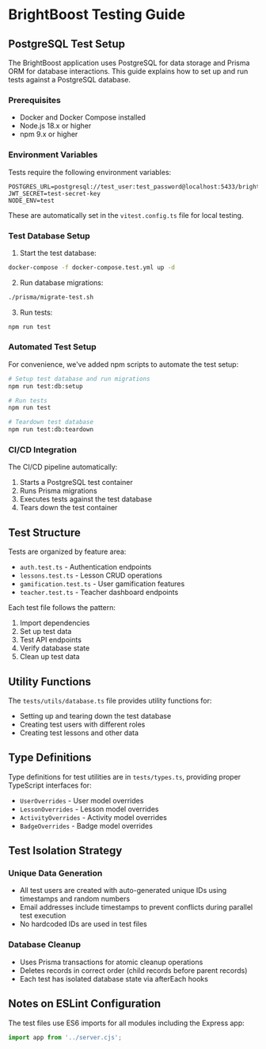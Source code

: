 # BrightBoost Testing Guide

## PostgreSQL Test Setup

The BrightBoost application uses PostgreSQL for data storage and Prisma ORM for database interactions. This guide explains how to set up and run tests against a PostgreSQL database.

### Prerequisites

- Docker and Docker Compose installed
- Node.js 18.x or higher
- npm 9.x or higher

### Environment Variables

Tests require the following environment variables:

```
POSTGRES_URL=postgresql://test_user:test_password@localhost:5433/brightboost_test
JWT_SECRET=test-secret-key
NODE_ENV=test
```

These are automatically set in the `vitest.config.ts` file for local testing.

### Test Database Setup

1. Start the test database:

```bash
docker-compose -f docker-compose.test.yml up -d
```

2. Run database migrations:

```bash
./prisma/migrate-test.sh
```

3. Run tests:

```bash
npm run test
```

### Automated Test Setup

For convenience, we've added npm scripts to automate the test setup:

```bash
# Setup test database and run migrations
npm run test:db:setup

# Run tests
npm run test

# Teardown test database
npm run test:db:teardown
```

### CI/CD Integration

The CI/CD pipeline automatically:

1. Starts a PostgreSQL test container
2. Runs Prisma migrations
3. Executes tests against the test database
4. Tears down the test container

## Test Structure

Tests are organized by feature area:

- `auth.test.ts` - Authentication endpoints
- `lessons.test.ts` - Lesson CRUD operations
- `gamification.test.ts` - User gamification features
- `teacher.test.ts` - Teacher dashboard endpoints

Each test file follows the pattern:

1. Import dependencies
2. Set up test data
3. Test API endpoints
4. Verify database state
5. Clean up test data

## Utility Functions

The `tests/utils/database.ts` file provides utility functions for:

- Setting up and tearing down the test database
- Creating test users with different roles
- Creating test lessons and other data

## Type Definitions

Type definitions for test utilities are in `tests/types.ts`, providing proper TypeScript interfaces for:

- `UserOverrides` - User model overrides
- `LessonOverrides` - Lesson model overrides
- `ActivityOverrides` - Activity model overrides
- `BadgeOverrides` - Badge model overrides

## Test Isolation Strategy

### Unique Data Generation
- All test users are created with auto-generated unique IDs using timestamps and random numbers
- Email addresses include timestamps to prevent conflicts during parallel test execution
- No hardcoded IDs are used in test files

### Database Cleanup
- Uses Prisma transactions for atomic cleanup operations
- Deletes records in correct order (child records before parent records)
- Each test has isolated database state via afterEach hooks

## Notes on ESLint Configuration

The test files use ES6 imports for all modules including the Express app:

```typescript
import app from '../server.cjs';
```
